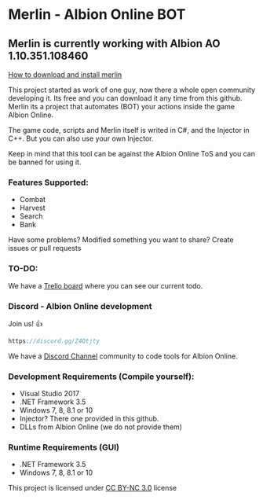 # Merlin - Albion Online BOT

## Merlin is currently working with Albion AO 1.10.351.108460

[How to download and install merlin](https://github.com/klukule/merlin/wiki/%5BMerlin%5D-How-to-Download-&-Install)

This project started as work of one guy, now there a whole open community developing it. Its free and you can download it any time from this github. Merlin its a project that automates (BOT) your actions inside the game Albion Online.

The game code, scripts and Merlin itself is writed in C#, and the Injector in C++. But you can also use your own Injector.

Keep in mind that this tool can be against the Albion Online ToS and you can be banned for using it.


### Features Supported:
 * Combat
 * Harvest
 * Search
 * Bank
 

Have some problems? Modified something you want to share? Create issues or pull requests

### TO-DO:

We have a [Trello board](https://trello.com/b/eGLVeGbL/merlin) where you can see our current todo.

### Discord - Albion Online development

Join us! :+1:

```javascript
https://discord.gg/Z4Qtjty
```

We have a [Discord Channel](https://discord.gg/Z4Qtjty) community to code tools for Albion Online.



### Development Requirements (Compile yourself):

 * Visual Studio 2017
 * .NET Framework 3.5
 * Windows 7, 8, 8.1 or 10
 * Injector? There one provided in this github.
 * DLLs from Albion Online (we do not provide them)
 
### Runtime Requirements (GUI)
 
 * .NET Framework 3.5
 * Windows 7, 8, 8.1 or 10
 
This project is licensed under [CC BY-NC 3.0](https://creativecommons.org/licenses/by-nc/3.0/legalcode) license
